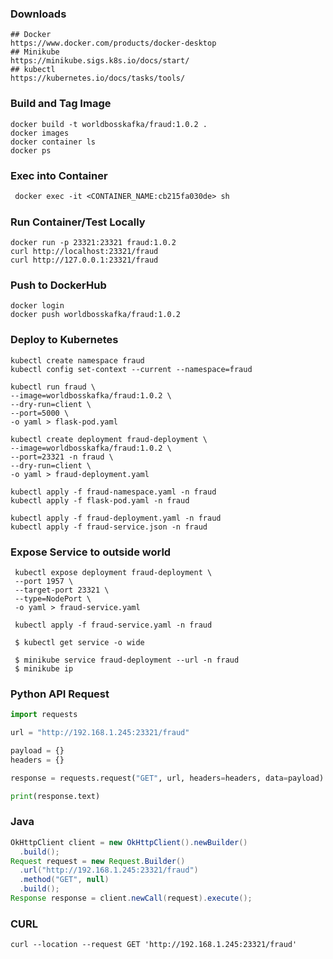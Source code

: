 ### Downloads
```shell
## Docker
https://www.docker.com/products/docker-desktop
## Minikube
https://minikube.sigs.k8s.io/docs/start/
## kubectl
https://kubernetes.io/docs/tasks/tools/
```
### Build and Tag Image
```shell
docker build -t worldbosskafka/fraud:1.0.2 .
docker images
docker container ls
docker ps
```
### Exec into Container
```dockerfile
 docker exec -it <CONTAINER_NAME:cb215fa030de> sh
```
### Run Container/Test Locally
```shell
docker run -p 23321:23321 fraud:1.0.2
curl http://localhost:23321/fraud
curl http://127.0.0.1:23321/fraud
```
### Push to DockerHub
```shell
docker login
docker push worldbosskafka/fraud:1.0.2
```
### Deploy to Kubernetes
```shell
kubectl create namespace fraud
kubectl config set-context --current --namespace=fraud

kubectl run fraud \
--image=worldbosskafka/fraud:1.0.2 \
--dry-run=client \
--port=5000 \
-o yaml > flask-pod.yaml

kubectl create deployment fraud-deployment \
--image=worldbosskafka/fraud:1.0.2 \
--port=23321 -n fraud \
--dry-run=client \
-o yaml > fraud-deployment.yaml

kubectl apply -f fraud-namespace.yaml -n fraud
kubectl apply -f flask-pod.yaml -n fraud

kubectl apply -f fraud-deployment.yaml -n fraud
kubectl apply -f fraud-service.json -n fraud
```
### Expose Service to outside world
```shell
 kubectl expose deployment fraud-deployment \
 --port 1957 \
 --target-port 23321 \
 --type=NodePort \
 -o yaml > fraud-service.yaml
 
 kubectl apply -f fraud-service.yaml -n fraud
 
 $ kubectl get service -o wide
 
 $ minikube service fraud-deployment --url -n fraud
 $ minikube ip
```
### Python API Request
```python
import requests

url = "http://192.168.1.245:23321/fraud"

payload = {}
headers = {}

response = requests.request("GET", url, headers=headers, data=payload)

print(response.text)
```
### Java
```java
OkHttpClient client = new OkHttpClient().newBuilder()
  .build();
Request request = new Request.Builder()
  .url("http://192.168.1.245:23321/fraud")
  .method("GET", null)
  .build();
Response response = client.newCall(request).execute();
```
### CURL
```shell
curl --location --request GET 'http://192.168.1.245:23321/fraud'
```
